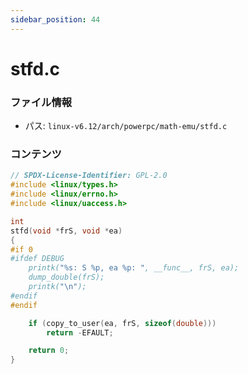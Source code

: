 ```yaml
---
sidebar_position: 44
---
```

# stfd.c

### ファイル情報

- パス: `linux-v6.12/arch/powerpc/math-emu/stfd.c`

### コンテンツ

```c
// SPDX-License-Identifier: GPL-2.0
#include <linux/types.h>
#include <linux/errno.h>
#include <linux/uaccess.h>

int
stfd(void *frS, void *ea)
{
#if 0
#ifdef DEBUG
	printk("%s: S %p, ea %p: ", __func__, frS, ea);
	dump_double(frS);
	printk("\n");
#endif
#endif

	if (copy_to_user(ea, frS, sizeof(double)))
		return -EFAULT;

	return 0;
}

```
